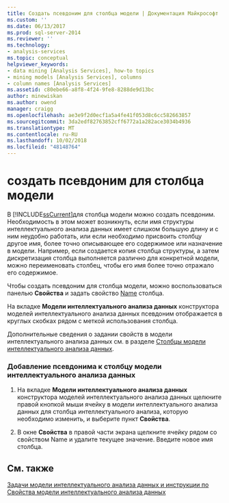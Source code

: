 ```yaml
---
title: Создать псевдоним для столбца модели | Документация Майкрософт
ms.custom: ''
ms.date: 06/13/2017
ms.prod: sql-server-2014
ms.reviewer: ''
ms.technology:
- analysis-services
ms.topic: conceptual
helpviewer_keywords:
- data mining [Analysis Services], how-to topics
- mining models [Analysis Services], columns
- column names [Analysis Services]
ms.assetid: c80ebe66-a8f8-4f24-9fe8-8288de9d13bc
author: minewiskan
ms.author: owend
manager: craigg
ms.openlocfilehash: ae3e9f2d0ecf1a5a4fe41f053d8c6cc582663857
ms.sourcegitcommit: 3da2edf82763852cff6772a1a282ace3034b4936
ms.translationtype: MT
ms.contentlocale: ru-RU
ms.lasthandoff: 10/02/2018
ms.locfileid: "48148764"
---
```

# <a name="create-an-alias-for-a-model-column"></a>создать псевдоним для столбца модели
  В [!INCLUDE[ssCurrent](../../includes/sscurrent-md.md)]для столбца модели можно создать псевдоним. Необходимость в этом может возникнуть, если имя структуры интеллектуального анализа данных имеет слишком большую длину и с ним неудобно работать, или если необходимо присвоить столбцу другое имя, более точно описывающее его содержимое или назначение в модели. Например, если создается копия столбца структуры, а затем дискретизация столбца выполняется различно для конкретной модели, можно переименовать столбец, чтобы его имя более точно отражало его содержимое.  
  
 Чтобы создать псевдоним для столбца модели, можно воспользоваться панелью **Свойства** и задать свойство [Name](../scripting/properties/name-element-assl.md) столбца.  
  
 На вкладке **Модели интеллектуального анализа данных** конструктора моделей интеллектуального анализа данных псевдоним отображается в круглых скобках рядом с меткой использования столбца.  
  
 Дополнительные сведения о задании свойств в модели интеллектуального анализа данных см. в разделе [Столбцы модели интеллектуального анализа данных](mining-model-columns.md).  
  
### <a name="to-add-an-alias-to-a-mining-model-column"></a>Добавление псевдонима к столбцу модели интеллектуального анализа данных  
  
1.  На вкладке **Модели интеллектуального анализа данных** конструктора моделей интеллектуального анализа данных щелкните правой кнопкой мыши ячейку в модели интеллектуального анализа данных для столбца интеллектуального анализа, которую необходимо изменить, и выберите пункт **Свойства**.  
  
2.  В окне **Свойства** в правой части экрана щелкните ячейку рядом со свойством Name и удалите текущее значение. Введите новое имя столбца.  
  
## <a name="see-also"></a>См. также  
 [Задачи модели интеллектуального анализа данных и инструкции по](mining-model-tasks-and-how-tos.md)   
 [Свойства модели интеллектуального анализа данных](mining-model-properties.md)  
  
  
